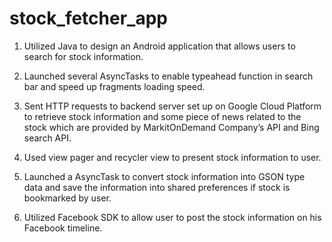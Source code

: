 # stock_fetcher_app
1. Utilized Java to design an Android application that allows users to search for stock information.

2. Launched several AsyncTasks to enable typeahead function in search bar and speed up fragments loading speed.

3. Sent HTTP requests to backend server set up on Google Cloud Platform to retrieve stock information and some piece
of news related to the stock which are provided by MarkitOnDemand Company’s API and Bing search API.

4. Used view pager and recycler view to present stock information to user.

5. Launched a AsyncTask to convert stock information into GSON type data and save the information into shared
preferences if stock is bookmarked by user.

6. Utilized Facebook SDK to allow user to post the stock information on his Facebook timeline.
